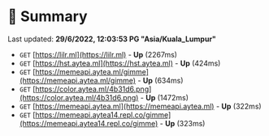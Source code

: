 # 📖 Summary
Last updated: **29/6/2022, 12:03:53 PG "Asia/Kuala_Lumpur"**

- `GET` [https://lilr.ml](https://lilr.ml) - **Up** (2267ms)
- `GET` [https://hst.aytea.ml](https://hst.aytea.ml) - **Up** (424ms)
- `GET` [https://memeapi.aytea.ml/gimme](https://memeapi.aytea.ml/gimme) - **Up** (634ms)
- `GET` [https://color.aytea.ml/4b31d6.png](https://color.aytea.ml/4b31d6.png) - **Up** (1472ms)
- `GET` [https://memeapi.aytea.ml](https://memeapi.aytea.ml) - **Up** (322ms)
- `GET` [https://memeapi.aytea14.repl.co/gimme](https://memeapi.aytea14.repl.co/gimme) - **Up** (323ms)
